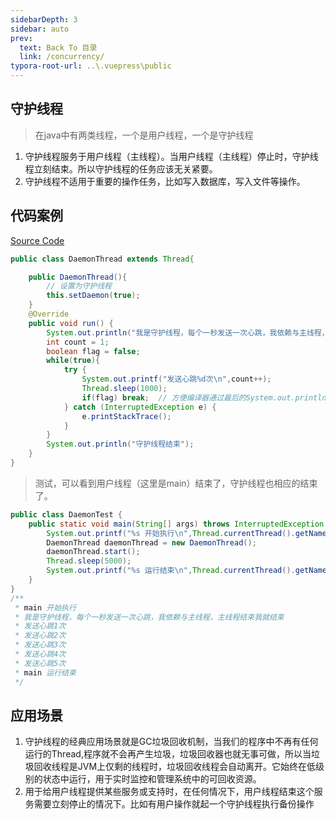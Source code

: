 ```yaml
---
sidebarDepth: 3
sidebar: auto
prev:
  text: Back To 目录
  link: /concurrency/
typora-root-url: ..\.vuepress\public
---
```




## 守护线程

> 在java中有两类线程，一个是用户线程，一个是守护线程

1. 守护线程服务于用户线程（主线程）。当用户线程（主线程）停止时，守护线程立刻结束。所以守护线程的任务应该无关紧要。
2. 守护线程不适用于重要的操作任务，比如写入数据库，写入文件等操作。



## 代码案例

[Source Code](https://github.com/Q10Viking/learncode/tree/main/concurrency/src/main/java/org/hzz/daemon)

```java
public class DaemonThread extends Thread{

    public DaemonThread(){
        // 设置为守护线程
        this.setDaemon(true);
    }
    @Override
    public void run() {
        System.out.println("我是守护线程，每个一秒发送一次心跳，我依赖与主线程，主线程结束我就结束");
        int count = 1;
        boolean flag = false;
        while(true){
            try {
                System.out.printf("发送心跳%d次\n",count++);
                Thread.sleep(1000);
                if(flag) break;  // 方便编译器通过最后的System.out.println("守护线程结束")
            } catch (InterruptedException e) {
                e.printStackTrace();
            }
        }
        System.out.println("守护线程结束");
    }
}
```

> 测试，可以看到用户线程（这里是main）结束了，守护线程也相应的结束了。

```java
public class DaemonTest {
    public static void main(String[] args) throws InterruptedException {
        System.out.printf("%s 开始执行\n",Thread.currentThread().getName());
        DaemonThread daemonThread = new DaemonThread();
        daemonThread.start();
        Thread.sleep(5000);
        System.out.printf("%s 运行结束\n",Thread.currentThread().getName());
    }
}
/**
 * main 开始执行
 * 我是守护线程，每个一秒发送一次心跳，我依赖与主线程，主线程结束我就结束
 * 发送心跳1次
 * 发送心跳2次
 * 发送心跳3次
 * 发送心跳4次
 * 发送心跳5次
 * main 运行结束
 */
```



## 应用场景

1. 守护线程的经典应用场景就是GC垃圾回收机制，当我们的程序中不再有任何运行的Thread,程序就不会再产生垃圾，垃圾回收器也就无事可做，所以当垃圾回收线程是JVM上仅剩的线程时，垃圾回收线程会自动离开。它始终在低级别的状态中运行，用于实时监控和管理系统中的可回收资源。
2. 用于给用户线程提供某些服务或支持时，在任何情况下，用户线程结束这个服务需要立刻停止的情况下。比如有用户操作就起一个守护线程执行备份操作

